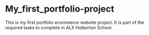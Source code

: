 # My_first_portfolio-project
This is my first portfolio ecommerce website project. It is part of the required tasks to complete in ALX Holberton School.
